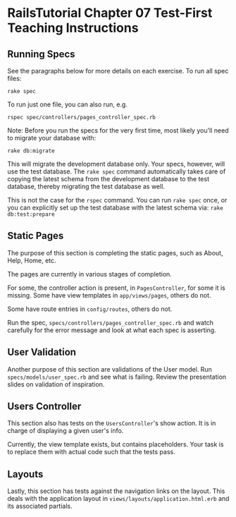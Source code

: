 RailsTutorial Chapter 07 Test-First Teaching Instructions
=========================================================

Running Specs
-------------

See the paragraphs below for more details on each exercise.
To run all spec files:

    rake spec

To run just one file, you can also run, e.g.

    rspec spec/controllers/pages_controller_spec.rb

Note: Before you run the specs for the very first time,
most likely you'll need to migrate your database with:

    rake db:migrate

This will migrate the development database only. Your specs,
however, will use the test database. The `rake spec` command
automatically takes care of copying the latest schema from
the development database to the test database, thereby
migrating the test database as well.

This is not the case for the `rspec` command. You can run
`rake spec` once, or you can explicitly set up the test
database with the latest schema via: `rake db:test:prepare`

Static Pages
------------

The purpose of this section is completing the static pages,
such as About, Help, Home, etc.

The pages are currently in various stages of completion.

For some, the controller action is present, in
`PagesController`, for some it is missing. Some have
view templates in `app/views/pages`, others do not.

Some have route entries in `config/routes`, others do not.

Run the spec, `specs/controllers/pages_controller_spec.rb`
and watch carefully for the error message and look
at what each spec is asserting.

User Validation
---------------

Another purpose of this section are validations of the
User model. Run `specs/models/user_spec.rb` and
see what is failing. Review the presentation slides on
validation of inspiration.

Users Controller
----------------

This section also has tests on the `UsersController`'s
show action. It is in charge of displaying a given
user's info.

Currently, the view template exists, but contains placeholders.
Your task is to replace them with actual code such
that the tests pass.

Layouts
-------

Lastly, this section has tests against the navigation
links on the layout. This deals with the application
layout in `views/layouts/application.html.erb` and its
associated partials.
